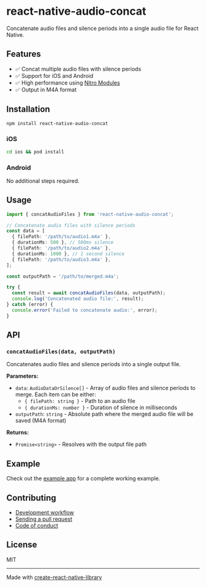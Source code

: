 # react-native-audio-concat

Concatenate audio files and silence periods into a single audio file for React Native.

## Features

- ✅ Concat multiple audio files with silence periods
- ✅ Support for iOS and Android
- ✅ High performance using [Nitro Modules](https://nitro.margelo.com/)
- ✅ Output in M4A format

## Installation

```sh
npm install react-native-audio-concat
```

### iOS

```sh
cd ios && pod install
```

### Android

No additional steps required.

## Usage

```typescript
import { concatAudioFiles } from 'react-native-audio-concat';

// Concatenate audio files with silence periods
const data = [
  { filePath: '/path/to/audio1.m4a' },
  { durationMs: 500 }, // 500ms silence
  { filePath: '/path/to/audio2.m4a' },
  { durationMs: 1000 }, // 1 second silence
  { filePath: '/path/to/audio3.m4a' },
];

const outputPath = '/path/to/merged.m4a';

try {
  const result = await concatAudioFiles(data, outputPath);
  console.log('Concatenated audio file:', result);
} catch (error) {
  console.error('Failed to concatenate audio:', error);
}
```

## API

### `concatAudioFiles(data, outputPath)`

Concatenates audio files and silence periods into a single output file.

**Parameters:**

- `data`: `AudioDataOrSilence[]` - Array of audio files and silence periods to merge. Each item can be either:
  - `{ filePath: string }` - Path to an audio file
  - `{ durationMs: number }` - Duration of silence in milliseconds
- `outputPath`: `string` - Absolute path where the merged audio file will be saved (M4A format)

**Returns:**

- `Promise<string>` - Resolves with the output file path

## Example

Check out the [example app](example/) for a complete working example.

## Contributing

- [Development workflow](CONTRIBUTING.md#development-workflow)
- [Sending a pull request](CONTRIBUTING.md#sending-a-pull-request)
- [Code of conduct](CODE_OF_CONDUCT.md)

## License

MIT

---

Made with [create-react-native-library](https://github.com/callstack/react-native-builder-bob)
